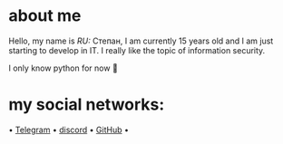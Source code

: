 # **about me**

Hello, my name is _RU:_ Степан, I am currently 15 years old and I am just starting to develop in IT. I really like the topic of information security. 

I only know python for now 🥲

# my social networks:

• [Telegram](https://t.me/have_rely_on_me)
• [discord](https://discord.com/invite/gCARbKZz)
• [GitHub](https://GitHub.com/haverelyonme)
•









